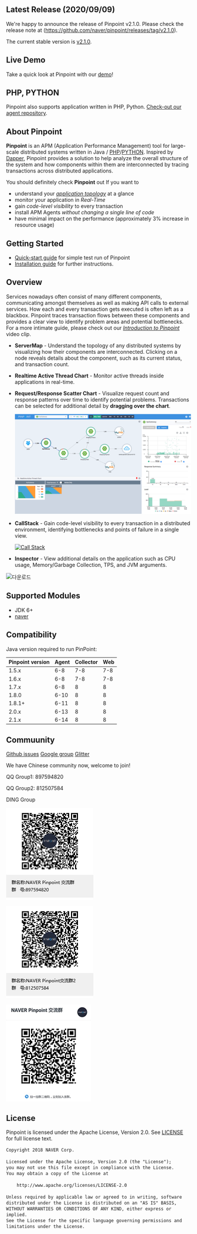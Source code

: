 
## Latest Release (2020/09/09)

We're happy to announce the release of Pinpoint v2.1.0.
Please check the release note at (https://github.com/naver/pinpoint/releases/tag/v2.1.0).

The current stable version is [v2.1.0](https://github.com/naver/pinpoint/releases/tag/v2.1.0).

## Live Demo

Take a quick look at Pinpoint with our [demo](http://125.209.240.10:10123/main/ApiGateway@SPRING_BOOT/5m?inbound=1&outbound=4&wasOnly=false&bidirectional=false)!

## PHP, PYTHON

Pinpoint also supports application written in PHP, Python. [Check-out our agent repository](https://github.com/naver/pinpoint-c-agent).

## About Pinpoint

**Pinpoint** is an APM (Application Performance Management) tool for large-scale distributed systems written in Java / [PHP](https://github.com/naver/pinpoint-c-agent)/[PYTHON]((https://github.com/naver/pinpoint-c-agent)).
Inspired by [Dapper](http://research.google.com/pubs/pub36356.html "Google Dapper"),
Pinpoint provides a solution to help analyze the overall structure of the system and how components within them are interconnected by tracing transactions across distributed applications.

You should definitely check **Pinpoint** out If you want to

* understand your *[application topology](https://naver.github.io/pinpoint/overview.html#overview)* at a glance
* monitor your application in *Real-Time*
* gain *code-level visibility* to every transaction
* install APM Agents *without changing a single line of code*
* have minimal impact on the performance (approximately 3% increase in resource usage)

## Getting Started
 * [Quick-start guide](https://naver.github.io/pinpoint/quickstart.html) for simple test run of Pinpoint
 * [Installation guide](https://naver.github.io/pinpoint/installation.html) for further instructions.
## Overview

Services nowadays often consist of many different components, communicating amongst themselves as well as making API calls to external services. How each and every transaction gets executed is often left as a blackbox. Pinpoint traces transaction flows between these components and provides a clear view to identify problem areas and potential bottlenecks.  
For a more intimate guide, please check out our  _[Introduction to Pinpoint](http://naver.github.io/pinpoint/#want-a-quick-tour)_  video clip.

-   **ServerMap**  - Understand the topology of any distributed systems by visualizing how their components are interconnected. Clicking on a node reveals details about the component, such as its current status, and transaction count.
    
-   **Realtime Active Thread Chart**  - Monitor active threads inside applications in real-time.
    
-   **Request/Response Scatter Chart**  - Visualize request count and response patterns over time to identify potential problems. Transactions can be selected for additional detail by  **dragging over the chart**.
    
    [![Server Map](https://github.com/naver/pinpoint/raw/master/doc/images/ss_server-map.png)](https://github.com/naver/pinpoint/blob/master/doc/images/ss_server-map.png)
    
-   **CallStack**  - Gain code-level visibility to every transaction in a distributed environment, identifying bottlenecks and points of failure in a single view.
    
    [![Call Stack](![20200911193717_3b0e98be46d692da7aab09c1bb0834c0_jv1c](https://user-images.githubusercontent.com/53688895/93166890-601f4200-f75a-11ea-82f1-6231c0bcbd98.jpeg)
)](https://user-images.githubusercontent.com/53688895/93166890-601f4200-f75a-11ea-82f1-6231c0bcbd98.jpeg)
    
-   **Inspector**  - View additional details on the application such as CPU usage, Memory/Garbage Collection, TPS, and JVM arguments.

![다운로드](https://user-images.githubusercontent.com/53688895/93166975-8fce4a00-f75a-11ea-817f-775a24b5e9eb.png)

## Supported Modules

* JDK 6+
* [naver](https://www.naver.com/)

## Compatibility

Java version required to run PinPoint:

Pinpoint version | Agent | Collector | Web
---------------- | ----- | --------- | ---
1.5.x  | 6-8  | 7-8 | 7-8
1.6.x  | 6-8  | 7-8 | 7-8
1.7.x  | 6-8  | 8   | 8
1.8.0  | 6-10 | 8   | 8
1.8.1+ | 6-11 | 8   | 8
2.0.x  | 6-13 | 8   | 8
2.1.x  | 6-14 | 8   | 8

## Commuunity
[Github issues]()
[Google group]()
[Glitter]()

We have Chinese community now, welcome to join!

QQ Group1: 897594820

QQ Group2: 812507584

DING Group

[![QQ Group1](https://github.com/naver/pinpoint/raw/master/doc/images/NAVERPinpoint.png)](https://github.com/naver/pinpoint/blob/master/doc/images/NAVERPinpoint.png)

[![QQ Group2](https://github.com/naver/pinpoint/raw/master/doc/images/NAVERPinpoint2.png)](https://github.com/naver/pinpoint/blob/master/doc/images/NAVERPinpoint2.png)

[![DING Group](https://github.com/naver/pinpoint/raw/master/doc/images/NaverPinpoint%E4%BA%A4%E6%B5%81%E7%BE%A4-DING.jpg)](https://github.com/naver/pinpoint/blob/master/doc/images/NaverPinpoint%E4%BA%A4%E6%B5%81%E7%BE%A4-DING.jpg)

## License

Pinpoint is licensed under the Apache License, Version 2.0. See  [LICENSE](https://github.com/naver/pinpoint/blob/master/LICENSE)  for full license text.

```
Copyright 2018 NAVER Corp.

Licensed under the Apache License, Version 2.0 (the "License");
you may not use this file except in compliance with the License.
You may obtain a copy of the License at

    http://www.apache.org/licenses/LICENSE-2.0

Unless required by applicable law or agreed to in writing, software
distributed under the License is distributed on an "AS IS" BASIS,
WITHOUT WARRANTIES OR CONDITIONS OF ANY KIND, either express or implied.
See the License for the specific language governing permissions and
limitations under the License.
```
